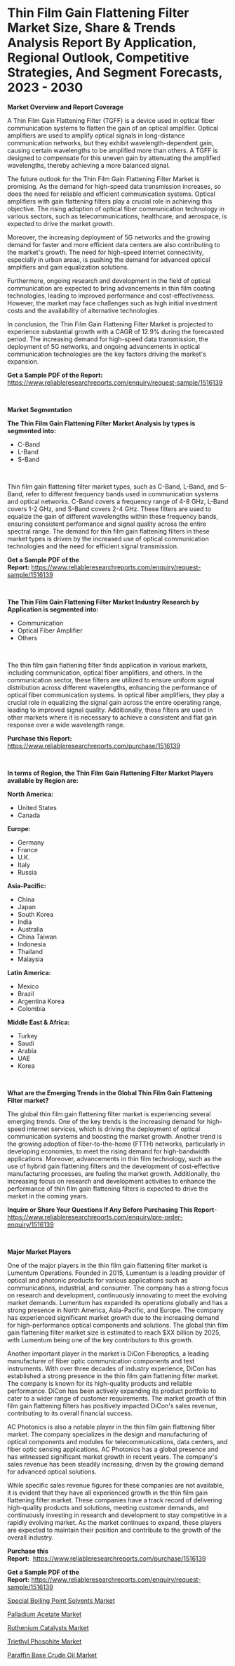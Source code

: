 <p><h1>Thin Film Gain Flattening Filter Market Size, Share & Trends Analysis Report By Application, Regional Outlook, Competitive Strategies, And Segment Forecasts, 2023 - 2030</h1></p><p><strong>Market Overview and Report Coverage</strong></p>
<p><p>A Thin Film Gain Flattening Filter (TGFF) is a device used in optical fiber communication systems to flatten the gain of an optical amplifier. Optical amplifiers are used to amplify optical signals in long-distance communication networks, but they exhibit wavelength-dependent gain, causing certain wavelengths to be amplified more than others. A TGFF is designed to compensate for this uneven gain by attenuating the amplified wavelengths, thereby achieving a more balanced signal.</p><p>The future outlook for the Thin Film Gain Flattening Filter Market is promising. As the demand for high-speed data transmission increases, so does the need for reliable and efficient communication systems. Optical amplifiers with gain flattening filters play a crucial role in achieving this objective. The rising adoption of optical fiber communication technology in various sectors, such as telecommunications, healthcare, and aerospace, is expected to drive the market growth.</p><p>Moreover, the increasing deployment of 5G networks and the growing demand for faster and more efficient data centers are also contributing to the market's growth. The need for high-speed internet connectivity, especially in urban areas, is pushing the demand for advanced optical amplifiers and gain equalization solutions.</p><p>Furthermore, ongoing research and development in the field of optical communication are expected to bring advancements in thin film coating technologies, leading to improved performance and cost-effectiveness. However, the market may face challenges such as high initial investment costs and the availability of alternative technologies.</p><p>In conclusion, the Thin Film Gain Flattening Filter Market is projected to experience substantial growth with a CAGR of 12.9% during the forecasted period. The increasing demand for high-speed data transmission, the deployment of 5G networks, and ongoing advancements in optical communication technologies are the key factors driving the market's expansion.</p></p>
<p><strong>Get a Sample PDF of the Report:</strong> <a href="https://www.reliableresearchreports.com/enquiry/request-sample/1516139">https://www.reliableresearchreports.com/enquiry/request-sample/1516139</a></p>
<p>&nbsp;</p>
<p><strong>Market Segmentation</strong></p>
<p><strong>The Thin Film Gain Flattening Filter Market Analysis by types is segmented into:</strong></p>
<p><ul><li>C-Band</li><li>L-Band</li><li>S-Band</li></ul></p>
<p>&nbsp;</p>
<p><p>Thin film gain flattening filter market types, such as C-Band, L-Band, and S-Band, refer to different frequency bands used in communication systems and optical networks. C-Band covers a frequency range of 4-8 GHz, L-Band covers 1-2 GHz, and S-Band covers 2-4 GHz. These filters are used to equalize the gain of different wavelengths within these frequency bands, ensuring consistent performance and signal quality across the entire spectral range. The demand for thin film gain flattening filters in these market types is driven by the increased use of optical communication technologies and the need for efficient signal transmission.</p></p>
<p><strong>Get a Sample PDF of the Report:</strong>&nbsp;<a href="https://www.reliableresearchreports.com/enquiry/request-sample/1516139">https://www.reliableresearchreports.com/enquiry/request-sample/1516139</a></p>
<p>&nbsp;</p>
<p><strong>The Thin Film Gain Flattening Filter Market Industry Research by Application is segmented into:</strong></p>
<p><ul><li>Communication</li><li>Optical Fiber Amplifier</li><li>Others</li></ul></p>
<p>&nbsp;</p>
<p><p>The thin film gain flattening filter finds application in various markets, including communication, optical fiber amplifiers, and others. In the communication sector, these filters are utilized to ensure uniform signal distribution across different wavelengths, enhancing the performance of optical fiber communication systems. In optical fiber amplifiers, they play a crucial role in equalizing the signal gain across the entire operating range, leading to improved signal quality. Additionally, these filters are used in other markets where it is necessary to achieve a consistent and flat gain response over a wide wavelength range.</p></p>
<p><strong>Purchase this Report:</strong>&nbsp; <a href="https://www.reliableresearchreports.com/purchase/1516139">https://www.reliableresearchreports.com/purchase/1516139</a></p>
<p>&nbsp;</p>
<p><strong>In terms of Region, the Thin Film Gain Flattening Filter Market Players available by Region are:</strong></p>
<p>
    <p> <strong> North America: </strong>
        <ul>
            <li>United States</li>
            <li>Canada</li>
        </ul>
        </p> 
    <p> <strong> Europe: </strong>
        <ul>
            <li>Germany</li>
            <li>France</li>
            <li>U.K.</li>
            <li>Italy</li>
            <li>Russia</li>
        </ul>
        </p> 
    <p> <strong> Asia-Pacific: </strong>
        <ul>
            <li>China</li>
            <li>Japan</li>
            <li>South Korea</li>
            <li>India</li>
            <li>Australia</li>
            <li>China Taiwan</li>
            <li>Indonesia</li>
            <li>Thailand</li>
            <li>Malaysia</li>
        </ul>
        </p> 
    <p> <strong> Latin America: </strong>
        <ul>
            <li>Mexico</li>
            <li>Brazil</li>
            <li>Argentina Korea</li>
            <li>Colombia</li>
        </ul>
        </p> 
    <p> <strong> Middle East & Africa: </strong>
        <ul>
            <li>Turkey</li>
            <li>Saudi</li>
            <li>Arabia</li>
            <li>UAE</li>
            <li>Korea</li>
        </ul>
    </p>
    </p>
<p>&nbsp;</p>
<p><strong>What are the Emerging Trends in the Global Thin Film Gain Flattening Filter market?</strong></p>
<p><p>The global thin film gain flattening filter market is experiencing several emerging trends. One of the key trends is the increasing demand for high-speed internet services, which is driving the deployment of optical communication systems and boosting the market growth. Another trend is the growing adoption of fiber-to-the-home (FTTH) networks, particularly in developing economies, to meet the rising demand for high-bandwidth applications. Moreover, advancements in thin film technology, such as the use of hybrid gain flattening filters and the development of cost-effective manufacturing processes, are fueling the market growth. Additionally, the increasing focus on research and development activities to enhance the performance of thin film gain flattening filters is expected to drive the market in the coming years.</p></p>
<p><strong>Inquire or Share Your Questions If Any Before Purchasing This Report</strong>- <a href="https://www.reliableresearchreports.com/enquiry/pre-order-enquiry/1516139">https://www.reliableresearchreports.com/enquiry/pre-order-enquiry/1516139</a></p>
<p>&nbsp;</p>
<p><strong>Major Market Players</strong></p>
<p><p>One of the major players in the thin film gain flattening filter market is Lumentum Operations. Founded in 2015, Lumentum is a leading provider of optical and photonic products for various applications such as communications, industrial, and consumer. The company has a strong focus on research and development, continuously innovating to meet the evolving market demands. Lumentum has expanded its operations globally and has a strong presence in North America, Asia-Pacific, and Europe. The company has experienced significant market growth due to the increasing demand for high-performance optical components and solutions. The global thin film gain flattening filter market size is estimated to reach $XX billion by 2025, with Lumentum being one of the key contributors to this growth.</p><p>Another important player in the market is DiCon Fiberoptics, a leading manufacturer of fiber optic communication components and test instruments. With over three decades of industry experience, DiCon has established a strong presence in the thin film gain flattening filter market. The company is known for its high-quality products and reliable performance. DiCon has been actively expanding its product portfolio to cater to a wider range of customer requirements. The market growth of thin film gain flattening filters has positively impacted DiCon's sales revenue, contributing to its overall financial success.</p><p>AC Photonics is also a notable player in the thin film gain flattening filter market. The company specializes in the design and manufacturing of optical components and modules for telecommunications, data centers, and fiber optic sensing applications. AC Photonics has a global presence and has witnessed significant market growth in recent years. The company's sales revenue has been steadily increasing, driven by the growing demand for advanced optical solutions.</p><p>While specific sales revenue figures for these companies are not available, it is evident that they have all experienced growth in the thin film gain flattening filter market. These companies have a track record of delivering high-quality products and solutions, meeting customer demands, and continuously investing in research and development to stay competitive in a rapidly evolving market. As the market continues to expand, these players are expected to maintain their position and contribute to the growth of the overall industry.</p></p>
<p><strong>Purchase this Report:</strong>&nbsp;&nbsp;<a href="https://www.reliableresearchreports.com/purchase/1516139">https://www.reliableresearchreports.com/purchase/1516139</a></p>
<p></p>
<p><strong>Get a Sample PDF of the Report:</strong>&nbsp;<a href="https://www.reliableresearchreports.com/enquiry/request-sample/1516139">https://www.reliableresearchreports.com/enquiry/request-sample/1516139</a></p>
<p><p><a href="https://medium.com/@irwingibson727/special-boiling-point-solvents-market-focuses-on-market-share-size-and-projected-forecast-till-9980a0afd9dc">Special Boiling Point Solvents Market</a></p><p><a href="https://medium.com/@vincentalvarez1980/palladium-acetate-market-competitive-analysis-market-trends-and-forecast-to-2030-db9212d0b8a6">Palladium Acetate Market</a></p><p><a href="https://medium.com/@caleighhane2777/ruthenium-catalysts-market-trends-and-market-analysis-forecasted-for-period-2023-2030-38f60962aa47">Ruthenium Catalysts Market</a></p><p><a href="https://medium.com/@dennismurphy47/triethyl-phosphite-market-outlook-industry-overview-and-forecast-2023-to-2030-8f281e149808">Triethyl Phosphite Market</a></p><p><a href="https://medium.com/@amandagarza17/paraffin-base-crude-oil-market-comprehensive-assessment-by-type-application-and-geography-ae46f2617acd">Paraffin Base Crude Oil Market</a></p></p>